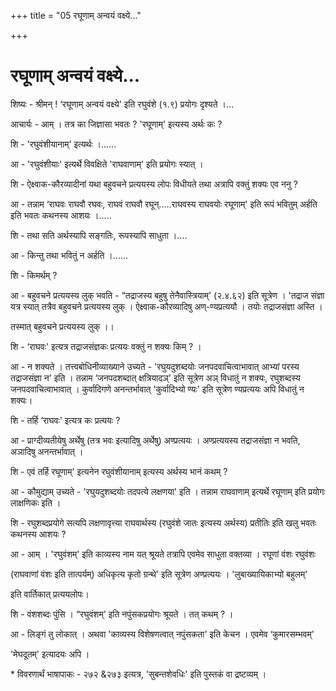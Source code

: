 +++
title = "05 रघूणाम् अन्वयं वक्ष्ये..."

+++
# रघूणाम् अन्वयं वक्ष्ये...

शिष्यः - श्रीमन् ! ‘रघूणाम् अन्वयं वक्ष्ये' इति रघुवंशे (१.९) प्रयोगः दृश्यते ।...

आचार्यः - आम् । तत्र का जिज्ञासा भवतः ? 'रघूणाम्' इत्यस्य अर्थः कः ?

शि - 'रघुवंशीयानाम्' इत्यर्थः ।......

आ - 'रघुवंशीयाः' इत्यर्थे विवक्षिते 'राघवाणाम्' इति प्रयोगः स्यात् ।

शि - ऐक्ष्वाक-कौरव्यादीनां यथा बहुवचने प्रत्ययस्य लोपः विधीयते तथा अत्रापि वक्तुं शक्यः एव ननु ?

आ - तन्नाम ‘राघवः राघवौ रघवः, राघवं राघवौ रघून्.....राघवस्य राघवयोः रघूणाम्' इति रूपं भवितुम् अर्हति इति भवतः कथनस्य आशयः ।.....

शि - तथा सति अर्थस्यापि सङ्गतिः, रूपस्यापि साधुता ।....

आ - किन्तु तथा भवितुं न अर्हति ।......

शि - किमर्थम् ?

आ - बहुवचने प्रत्ययस्य लुक् भवति - “तद्राजस्य बहुषु तेनैवास्त्रियाम्' (२.४.६२) इति सूत्रेण । 'तद्राज संज्ञा यत्र स्यात् तत्रैव बहुवचने प्रत्ययस्य लुक् । ऐक्ष्वाक-कौरव्यादिषु अण्-ण्यप्रत्ययौ । तयोः तद्राजसंज्ञा अस्ति ।

तस्मात् बहुवचने प्रत्ययस्य लुक् ।।

शि - ‘राघवः' इत्यत्र तद्राजसंज्ञकः प्रत्ययः वक्तुं न शक्यः किम् ? ।

आ - न शक्यते । तत्त्वबोधिनीव्याख्याने उच्यते - 'रघुयदुशब्दयोः जनपदवाचित्वाभावात् आभ्यां परस्य तद्राजसंज्ञा न' इति । तन्नाम ‘जनपदशब्दात् क्षत्रियादञ्' इति सूत्रेण अञ् विधातुं न शक्यः, रघुशब्दस्य जनपदवाचित्वाभावात् । कुर्वादिगणे अनन्तर्भावात् 'कुर्वादिभ्यो ण्यः' इति सूत्रेण ण्यप्रत्ययः अपि विधातुं न शक्यः।

शि - तर्हि ‘राघवः' इत्यत्र कः प्रत्ययः ?

आ - प्राग्दीव्यतीयेषु अर्थेषु (तत्र भवः इत्यादिषु अर्थेषु) अण्प्रत्ययः । अण्प्रत्ययस्य तद्राजसंज्ञा न भवति, अञादिषु अनन्तर्भावात् ।

शि - एवं तर्हि रघूणाम्' इत्यनेन रघुवंशीयानाम् इत्यस्य अर्थस्य भानं कथम् ?

आ - कौमुद्याम् उच्यते - 'रघुयदुशब्दयोः तदपत्ये लक्षणया' इति । तन्नाम राघवाणाम् इत्यर्थे रघूणाम् इति प्रयोगः लाक्षणिकः इति ।

शि - रघुशब्दप्रयोगे सत्यपि लक्षणावृत्त्या राघवार्थस्य (रघुवंशे जातः इत्यस्य अर्थस्य) प्रतीतिः इति खलु भवतः कथनस्य आशयः ?

आ - आम् । 'रघुवंशम्' इति काव्यस्य नाम यत् श्रूयते तत्रापि एवमेव साधुता वक्तव्या । रघूणां वंशः रघुवंशः

(राघवाणां वंशः इति तात्पर्यम्) अधिकृत्य कृतो ग्रन्थे' इति सूत्रेण अण्प्रत्ययः । 'लुबाख्यायिकाभ्यो बहुलम्'

इति वार्तिकात् प्रत्ययलोपः।

शि - वंशशब्दः पुंसि । “रघुवंशम्' इति नपुंसकप्रयोगः श्रूयते । तत् कथम् ? ।

आ - लिङ्गं तु लोकात् । अथवा 'काव्यस्य विशेषणत्वात् नपुंसकता' इति केचन । एवमेव ‘कुमारसम्भवम्'

'मेघदूतम्' इत्यादयः अपि ।

\* विवरणार्थं भाषापाकः - २७२ &२७३ इत्यत्र, 'सुबन्तशेवधिः' इति पुस्तकं वा द्रष्टव्यम् ।
